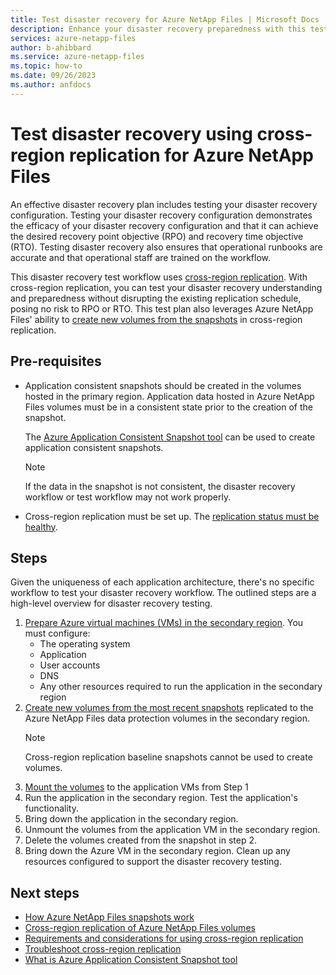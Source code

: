 ```yaml
---
title: Test disaster recovery for Azure NetApp Files | Microsoft Docs
description: Enhance your disaster recovery preparedness with this test plan for cross-region replication.
services: azure-netapp-files
author: b-ahibbard
ms.service: azure-netapp-files
ms.topic: how-to
ms.date: 09/26/2023
ms.author: anfdocs
---  
```


# Test disaster recovery using cross-region replication for Azure NetApp Files

An effective disaster recovery plan includes testing your disaster recovery configuration. Testing your disaster recovery configuration demonstrates the efficacy of your disaster recovery configuration and that it can achieve the desired recovery point objective (RPO) and recovery time objective (RTO). Testing disaster recovery also ensures that operational runbooks are accurate and that operational staff are trained on the workflow.

This disaster recovery test workflow uses [cross-region replication](cross-region-replication-introduction.md). With cross-region replication, you can test your disaster recovery understanding and preparedness without disrupting the existing replication schedule, posing no risk to RPO or RTO. This test plan also leverages Azure NetApp Files' ability to [create new volumes from the snapshots](snapshots-restore-new-volume.md) in cross-region replication.

## Pre-requisites

* Application consistent snapshots should be created in the volumes hosted in the primary region. Application data hosted in Azure NetApp Files volumes must be in a consistent state prior to the creation of the snapshot. 

    The [Azure Application Consistent Snapshot tool](azacsnap-cmd-ref-configure.md) can be used to create application consistent snapshots. 

    >[!NOTE]
    >If the data in the snapshot is not consistent, the disaster recovery workflow or test workflow may not work properly.

* Cross-region replication must be set up. The [replication status must be healthy](cross-region-replication-display-health-status.md).

## Steps

Given the uniqueness of each application architecture, there's no specific workflow to test your disaster recovery workflow. The outlined steps are a high-level overview for disaster recovery testing.

1. [Prepare Azure virtual machines (VMs) in the secondary region](cross-region-replication-create-peering.md). You must configure:
    * The operating system
    * Application
    * User accounts
    * DNS
    * Any other resources required to run the application in the secondary region
1. [Create new volumes from the most recent snapshots](snapshots-restore-new-volume.md) replicated to the Azure NetApp Files data protection volumes in the secondary region.
    >[!NOTE]
    > Cross-region replication baseline snapshots cannot be used to create volumes.
1. [Mount the volumes](azure-netapp-files-mount-unmount-volumes-for-virtual-machines.md) to the application VMs from Step 1
1. Run the application in the secondary region. Test the application's functionality.
1. Bring down the application in the secondary region.
1. Unmount the volumes from the application VM in the secondary region. 
1. Delete the volumes created from the snapshot in step 2. 
1. Bring down the Azure VM in the secondary region. Clean up any resources configured to support the disaster recovery testing. 

## Next steps

* [How Azure NetApp Files snapshots work](snapshots-introduction.md)
* [Cross-region replication of Azure NetApp Files volumes](cross-region-replication-introduction.md)
* [Requirements and considerations for using cross-region replication](cross-region-replication-requirements-considerations.md)
* [Troubleshoot cross-region replication](troubleshoot-cross-region-replication.md)
* [What is Azure Application Consistent Snapshot tool](azacsnap-introduction.md)
